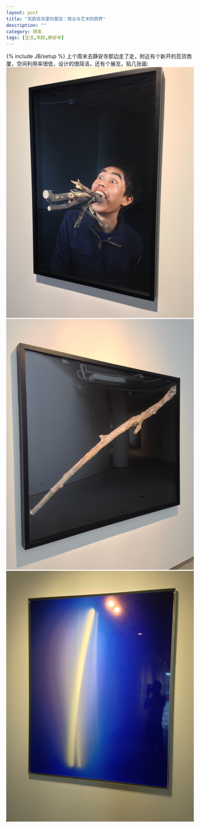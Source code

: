 ```yaml
---
layout: post
title: "芮欧百货里的展览：商业与艺术的跨界"
description: ""
category: 随笔
tags: [生活,芮欧,静安寺]
---
```

{% include JB/setup %}
上个周末去静安寺那边走了走，附近有个新开的百货商厦，空间利用率很低，设计的很简洁，还有个展览，贴几张画:     
![Test01](/assets/image/ruiou01.jpg)
![Test02](/assets/image/ruiou02.jpg)
![Test03](/assets/image/ruiou03.jpg)    



